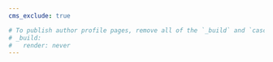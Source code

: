 ```yaml
---
cms_exclude: true

# To publish author profile pages, remove all of the `_build` and `cascade` settings below.
# _build:
#   render: never
---
```

